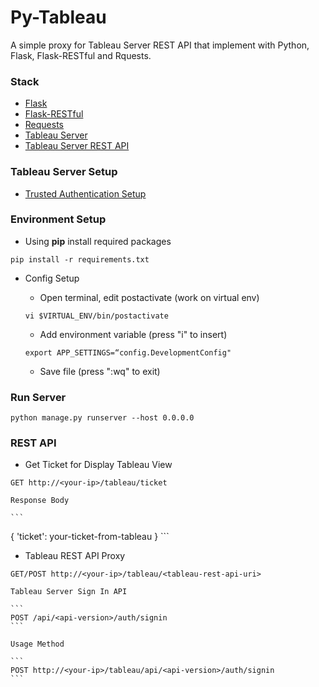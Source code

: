Py-Tableau
===========

A simple proxy for Tableau Server REST API that implement with Python, Flask, Flask-RESTful and Rquests.


### Stack

* [Flask](http://flask.pocoo.org/)
* [Flask-RESTful](http://flask-restful-cn.readthedocs.io/en/0.3.4/)
* [Requests](http://docs.python-requests.org/en/master/)
* [Tableau Server](http://www.tableau.com/products/server)
* [Tableau Server REST API](https://community.tableau.com/community/developers/rest-api)


### Tableau Server Setup

* [Trusted Authentication Setup](http://onlinehelp.tableau.com/current/server/en-us/help.htm#trusted_auth.htm%3FTocPath%3DAdministrator%2520Guide%7CTrusted%2520Authentication%7C_____0)


### Environment Setup

  * Using **pip** install required packages

  ```
  pip install -r requirements.txt
  ```

  * Config Setup

    * Open terminal, edit postactivate (work on virtual env)

    ```
    vi $VIRTUAL_ENV/bin/postactivate
    ```

    * Add environment variable (press "i" to insert)

    ```
    export APP_SETTINGS=“config.DevelopmentConfig"
    ```

    * Save file (press ":wq" to exit)


### Run Server

```
python manage.py runserver --host 0.0.0.0
```


### REST API

  * Get Ticket for Display Tableau View

  ```
  GET http://<your-ip>/tableau/ticket
  ```

    Response Body

    ```
  {
    'ticket': your-ticket-from-tableau
  }
    ```

  * Tableau REST API Proxy

  ```
  GET/POST http://<your-ip>/tableau/<tableau-rest-api-uri>
  ```

    Tableau Server Sign In API

    ```
    POST /api/<api-version>/auth/signin
    ```

    Usage Method

    ```
    POST http://<your-ip>/tableau/api/<api-version>/auth/signin
    ```
